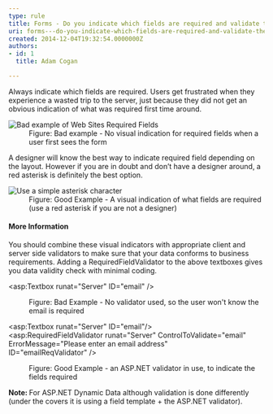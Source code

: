 ```yaml
---
type: rule
title: Forms - Do you indicate which fields are required and validate them?
uri: forms---do-you-indicate-which-fields-are-required-and-validate-them
created: 2014-12-04T19:32:54.0000000Z
authors:
- id: 1
  title: Adam Cogan

---
```




<span class='intro'> <p>Always indicate which fields are required. Users get frustrated when they experience a wasted trip to the server, just because they did not get an obvious indication of what was required first time around.</p> </span>

<dl class="badImage"><dt><img src="/PublishingImages/Required-field_Bad-example.jpg" alt="Bad example of Web Sites Required Fields" /></dt><dd>Figure&#58; Bad example - No visual indication for required fields when a user first sees the form</dd></dl><p>A designer will know the best way to indicate required field depending on the layout. However if you are in doubt and don’t have a designer around, a red asterisk is definitely the best option.</p><dl class="goodImage"><dt><img src="/PublishingImages/Redstar_Good-example.jpg" alt="Use a simple asterisk character" /></dt><dd>Figure&#58; Good Example - A visual indication of what fields are required (use a red asterisk if you are not a designer)</dd></dl><h4>More Information</h4><p>You should combine these visual indicators with appropriate client and server side validators to make sure that your data conforms to business requirements. Adding a RequiredFieldValidator to the above textboxes gives you data validity check with minimal coding.</p><dl class="badImage"><dt><p class="ssw15-rteElement-CodeArea">&lt;asp&#58;Textbox runat=&quot;Server&quot; ID=&quot;email&quot; /&gt;</p></dt><dd>Figure&#58; Bad Example - No validator used, so the user won't know the email is required</dd></dl><dl class="goodImage"><dt><p class="ssw15-rteElement-CodeArea">&lt;asp&#58;Textbox runat=&quot;Server&quot; ID=&quot;email&quot;/&gt;
    <br>&lt;asp&#58;RequiredFieldValidator runat=&quot;Server&quot; ControlToValidate=&quot;email&quot; ErrorMessage=&quot;Please enter an email address&quot;
    <br>ID=&quot;emailReqValidator&quot; /&gt;</p></dt><dd>Figure&#58; Good Example - an ASP.NET validator in use, to indicate the fields required</dd></dl><div class="greyBox"><p><strong>Note&#58; </strong>For ASP.NET Dynamic Data although validation is done differently (under the covers it is using a field template + the ASP.NET validator).​</p></div>


